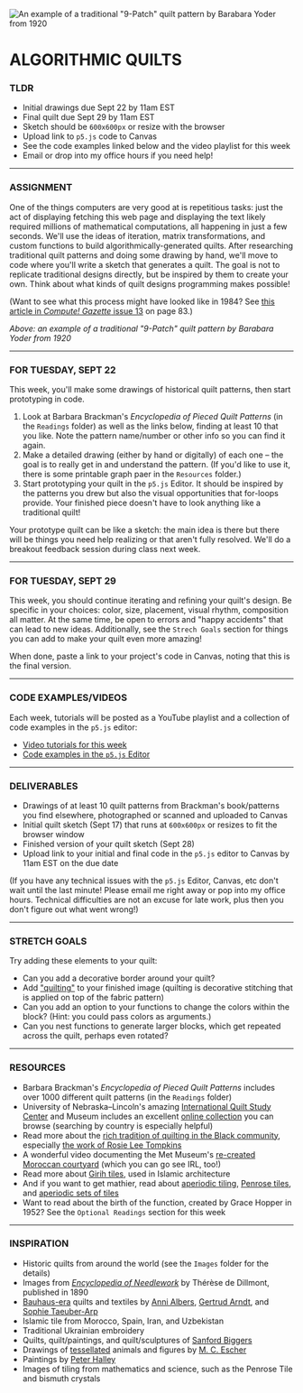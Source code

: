 ![An example of a traditional "9-Patch" quilt pattern by Barabara Yoder from 1920](https://raw.githubusercontent.com/jeffThompson/CreativeProgramming1/master/Week02_IterationAndLoops/Images/Quilts/BarbaraYoder_NinePatch_1920-detail.jpg)

# ALGORITHMIC QUILTS

### TLDR  
* Initial drawings due Sept 22 by 11am EST  
* Final quilt due Sept 29 by 11am EST  
* Sketch should be `600x600px` or resize with the browser  
* Upload link to `p5.js` code to Canvas  
* See the code examples linked below and the video playlist for this week  
* Email or drop into my office hours if you need help!  

***

### ASSIGNMENT  
One of the things computers are very good at is repetitious tasks: just the act of displaying fetching this web page and displaying the text likely required millions of mathematical computations, all happening in just a few seconds. We'll use the ideas of iteration, matrix transformations, and custom functions to build algorithmically-generated quilts. After researching traditional quilt patterns and doing some drawing by hand, we'll move to code where you'll write a sketch that generates a quilt. The goal is not to replicate traditional designs directly, but be inspired by them to create your own. Think about what kinds of quilt designs programming makes possible!

(Want to see what this process might have looked like in 1984? See [this article in *Compute! Gazette* issue 13](https://archive.org/stream/1984-07-computegazette/Compute_Gazette_Issue_13_1984_Jul#page/n85/mode/2up) on page 83.)

*Above: an example of a traditional "9-Patch" quilt pattern by Barabara Yoder from 1920*

***

### FOR TUESDAY, SEPT 22  
This week, you'll make some drawings of historical quilt patterns, then start prototyping in code.

1. Look at Barbara Brackman's *Encyclopedia of Pieced Quilt Patterns* (in the `Readings` folder) as well as the links below, finding at least 10 that you like. Note the pattern name/number or other info so you can find it again.  
2. Make a detailed drawing (either by hand or digitally) of each one – the goal is to really get in and understand the pattern. (If you'd like to use it, there is some printable graph paer in the `Resources` folder.)
3. Start prototyping your quilt in the `p5.js` Editor. It should be inspired by the patterns you drew but also the visual opportunities that for-loops provide. Your finished piece doesn't have to look anything like a traditional quilt!  

Your prototype quilt can be like a sketch: the main idea is there but there will be things you need help realizing or that aren't fully resolved. We'll do a breakout feedback session during class next week.

***

### FOR TUESDAY, SEPT 29  
This week, you should continue iterating and refining your quilt's design. Be specific in your choices: color, size, placement, visual rhythm, composition all matter. At the same time, be open to errors and "happy accidents" that can lead to new ideas. Additionally, see the `Strech Goals` section for things you can add to make your quilt even more amazing!

When done, paste a link to your project's code in Canvas, noting that this is the final version.

***

### CODE EXAMPLES/VIDEOS  
Each week, tutorials will be posted as a YouTube playlist and a collection of code examples in the `p5.js` editor:

* [Video tutorials for this week](https://www.youtube.com/playlist?list=PLsGCUnpinsDmS_p4z6oSGWvHQ__Nmd-g6)  
* [Code examples in the `p5.js` Editor](https://editor.p5js.org/jeffThompson/collections/k7E124gxp)  

***

### DELIVERABLES  
* Drawings of at least 10 quilt patterns from Brackman's book/patterns you find elsewhere, photographed or scanned and uploaded to Canvas  
* Initial quilt sketch (Sept 17) that runs at `600x600px` or resizes to fit the browser window  
* Finished version of your quilt sketch (Sept 28)  
* Upload link to your initial and final code in the `p5.js` editor to Canvas by 11am EST on the due date  

(If you have any technical issues with the `p5.js` Editor, Canvas, etc don't wait until the last minute! Please email me right away or pop into my office hours. Technical difficulties are not an excuse for late work, plus then you don't figure out what went wrong!)

***

### STRETCH GOALS  
Try adding these elements to your quilt:

* Can you add a decorative border around your quilt?  
* Add ["quilting"](https://en.wikipedia.org/wiki/Quilting) to your finished image (quilting is decorative stitching that is applied on top of the fabric pattern)  
* Can you add an option to your functions to change the colors within the block? (Hint: you could pass colors as arguments.)  
* Can you nest functions to generate larger blocks, which get repeated across the quilt, perhaps even rotated?  

***

### RESOURCES  
* Barbara Brackman's *Encyclopedia of Pieced Quilt Patterns* includes over 1000 different quilt patterns (in the `Readings` folder)  
* University of Nebraska–Lincoln's amazing [International Quilt Study Center](http://www.quiltstudy.org) and Museum includes an excellent [online collection](http://www.quiltstudy.org/collections/search.html) you can browse (searching by country is especially helpful)  
* Read more about the [rich tradition of quilting in the Black community](https://datebook.sfchronicle.com/art-exhibits/uc-berkeley-art-museum-inherits-grand-trove-of-nearly-3000-african-american-quilts), especially [the work of Rosie Lee Tompkins](https://www.nytimes.com/interactive/2020/06/26/arts/design/rosie-lee-tompkins-quilts.html)  
* A wonderful video documenting the Met Museum's [re-created Moroccan courtyard](https://www.youtube.com/watch?v=Og6cTlwBTrk) (which you can go see IRL, too!)  
* Read more about [Girih tiles](https://en.wikipedia.org/wiki/Girih_tiles), used in Islamic architecture  
* And if you want to get mathier, read about [aperiodic tiling](https://en.wikipedia.org/wiki/Aperiodic_tiling), [Penrose tiles](https://en.wikipedia.org/wiki/Penrose_tiling), and [aperiodic sets of tiles](https://en.wikipedia.org/wiki/List_of_aperiodic_sets_of_tiles)  
* Want to read about the birth of the function, created by Grace Hopper in 1952? See the `Optional Readings` section for this week  

***

### INSPIRATION  
* Historic quilts from around the world (see the `Images` folder for the details)  
* Images from [*Encyclopedia of Needlework*](https://archive.org/details/encyclopediaofne00dill) by Thérèse de Dillmont, published in 1890  
* [Bauhaus-era](https://en.wikipedia.org/wiki/Bauhaus) quilts and textiles by [Anni Albers](https://en.wikipedia.org/wiki/Anni_Albers), [Gertrud Arndt](https://en.wikipedia.org/wiki/Gertrud_Arndt), and [Sophie Taeuber-Arp](https://en.wikipedia.org/wiki/Sophie_Taeuber-Arp)  
* Islamic tile from Morocco, Spain, Iran, and Uzbekistan  
* Traditional Ukrainian embroidery  
* Quilts, quilt/paintings, and quilt/sculptures of [Sanford Biggers](http://www.marianneboeskygallery.com/artists/sanford-biggers)  
* Drawings of [tessellated](https://en.wikipedia.org/wiki/Tessellation) animals and figures by [M. C. Escher](https://en.wikipedia.org/wiki/M._C._Escher)  
* Paintings by [Peter Halley](http://www.peterhalley.com/)  
* Images of tiling from mathematics and science, such as the Penrose Tile and bismuth crystals  

